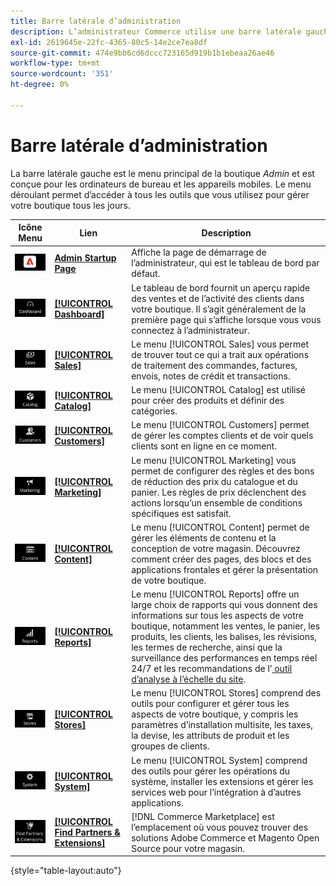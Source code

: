 ```yaml
---
title: Barre latérale d’administration
description: L’administrateur Commerce utilise une barre latérale gauche pour accéder au menu principal. Les vendeurs peuvent accéder à tous les outils d’administration dont ils ont besoin pour configurer et gérer leur magasin.
exl-id: 2619645e-22fc-4365-80c5-14e2ce7ea8df
source-git-commit: 474e9bb6cd6dccc723165d919b1b1ebeaa26ae46
workflow-type: tm+mt
source-wordcount: '351'
ht-degree: 0%

---
```


# Barre latérale d’administration

La barre latérale gauche est le menu principal de la boutique _Admin_ et est conçue pour les ordinateurs de bureau et les appareils mobiles. Le menu déroulant permet d’accéder à tous les outils que vous utilisez pour gérer votre boutique tous les jours.

| Icône Menu | Lien | Description |
| --------- | ---- | ----------- |
| ![Icône de la barre latérale d’administration](./assets/icon-admin-sidebar-logo.png) | **[Admin Startup Page](../configuration-reference/advanced/admin.md)** | Affiche la page de démarrage de l’administrateur, qui est le tableau de bord par défaut. |
| ![Menu Tableau de bord](./assets/icon-admin-sidebar-dashboard.png) | **[[!UICONTROL Dashboard]](admin-dashboard.md)** | Le tableau de bord fournit un aperçu rapide des ventes et de l’activité des clients dans votre boutique. Il s’agit généralement de la première page qui s’affiche lorsque vous vous connectez à l’administrateur. |
| ![Menu des ventes](./assets/icon-admin-sidebar-sales.png) | **[[!UICONTROL Sales]](../stores-purchase/sales-menu.md)** | Le menu [!UICONTROL Sales] vous permet de trouver tout ce qui a trait aux opérations de traitement des commandes, factures, envois, notes de crédit et transactions. |
| ![Menu catalogue](./assets/icon-admin-sidebar-catalog.png) | **[[!UICONTROL Catalog]](../catalog/catalog-menu.md)** | Le menu [!UICONTROL Catalog] est utilisé pour créer des produits et définir des catégories. |
| ![Menu Clients](./assets/icon-admin-sidebar-customers.png) | **[[!UICONTROL Customers]](../customers/customers-introduction.md)** | Le menu [!UICONTROL Customers] permet de gérer les comptes clients et de voir quels clients sont en ligne en ce moment. |
| ![Menu marketing](./assets/icon-admin-sidebar-marketing.png) | **[[!UICONTROL Marketing]](../merchandising-promotions/marketing-menu.md)** | Le menu [!UICONTROL Marketing] vous permet de configurer des règles et des bons de réduction des prix du catalogue et du panier. Les règles de prix déclenchent des actions lorsqu’un ensemble de conditions spécifiques est satisfait. |
| ![Menu Contenu](./assets/icon-admin-sidebar-content.png) | **[[!UICONTROL Content]](../content-design/content-menu.md)** | Le menu [!UICONTROL Content] permet de gérer les éléments de contenu et la conception de votre magasin. Découvrez comment créer des pages, des blocs et des applications frontales et gérer la présentation de votre boutique. |
| ![Menu Rapports](./assets/icon-admin-sidebar-reports.png) | **[[!UICONTROL Reports]](reports-menu.md)** | Le menu [!UICONTROL Reports] offre un large choix de rapports qui vous donnent des informations sur tous les aspects de votre boutique, notamment les ventes, le panier, les produits, les clients, les balises, les révisions, les termes de recherche, ainsi que la surveillance des performances en temps réel 24/7 et les recommandations de l’[ outil d’analyse à l’échelle du site](https://experienceleague.adobe.com/fr/docs/commerce-operations/tools/site-wide-analysis-tool/intro). |
| ![Menu Magasins](./assets/icon-admin-sidebar-stores.png) | **[[!UICONTROL Stores]](../stores-purchase/stores-menu.md)** | Le menu [!UICONTROL Stores] comprend des outils pour configurer et gérer tous les aspects de votre boutique, y compris les paramètres d’installation multisite, les taxes, la devise, les attributs de produit et les groupes de clients. |
| ![Menu système](./assets/icon-admin-sidebar-system.png) | **[[!UICONTROL System]](../systems/system-menu.md)** | Le menu [!UICONTROL System] comprend des outils pour gérer les opérations du système, installer les extensions et gérer les services web pour l’intégration à d’autres applications. |
| ![Rechercher des extensions](./assets/icon-admin-sidebar-extensions.png) | **[[!UICONTROL Find Partners & Extensions]](commerce-marketplace.md)** | [!DNL Commerce Marketplace] est l’emplacement où vous pouvez trouver des solutions Adobe Commerce et Magento Open Source pour votre magasin. |

{style="table-layout:auto"}
